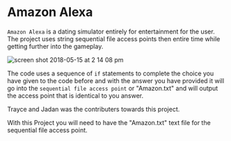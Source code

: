 # Amazon Alexa

`Amazon Alexa` is a dating simulator entirely for entertainment for the user. The project uses string sequential file access points then entire time while getting further into the gameplay.  

![screen shot 2018-05-15 at 2 14 08 pm](https://user-images.githubusercontent.com/31167432/40081132-58f007d2-584a-11e8-976a-e140d93991ab.png)


The code uses a sequence of `if` statements to complete the choice you have given to the code before and with the answer you have provided it will go into the `sequential file access point` or "Amazon.txt" and will output the access point that is identical to you answer.

Trayce and Jadan was the contributers towards this project.

With this Project you will need to have the "Amazon.txt" text file for the sequential file access point.


